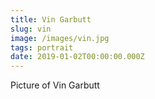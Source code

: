 ```yaml
---
title: Vin Garbutt
slug: vin
image: /images/vin.jpg
tags: portrait
date: 2019-01-02T00:00:00.000Z
---
```

Picture of Vin Garbutt
